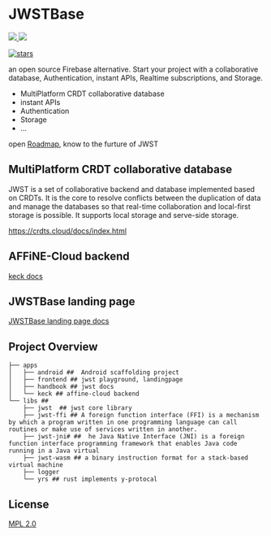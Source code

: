 # JWSTBase

<a href="https://join.slack.com/t/blocksuitedev/shared_invite/zt-1h0zz3b8z-nFpWSu6a6~yId7PxiMcBHA">
  <img src="https://img.shields.io/badge/-Slack-grey?logo=slack">
</a>
<a href="https://twitter.com/BlockSuiteDev">
  <img src="https://img.shields.io/badge/-Twitter-grey?logo=twitter">
</a>

[![stars](https://img.shields.io/github/stars/toeverything/JWSTBase.svg?style=flat&logo=github&colorB=red&label=stars)](https://github.com/toeverything/JWSTBase)

an open source Firebase alternative. Start your project with a collaborative database, Authentication, instant APIs, Realtime subscriptions, and Storage.

-   MultiPlatform CRDT collaborative database
-   instant APIs
-   Authentication
-   Storage
-   ...

open [Roadmap](https://github.com/toeverything/JWST/issues/9), know to the furture of JWST

## MultiPlatform CRDT collaborative database

JWST is a set of collaborative backend and database implemented based on CRDTs.
It is the core to resolve conflicts between the duplication of data and manage the databases so that real-time collaboration and local-first storage is possible.
It supports local storage and serve-side storage.

https://crdts.cloud/docs/index.html

## AFFiNE-Cloud backend

[keck docs](./apps/keck)

## JWSTBase landing page

[JWSTBase landing page docs](./apps/frontend/README.md)

## Project Overview

```shell
├── apps
│   ├── android ##  Android scaffolding project
│   ├── frontend ## jwst playground, landingpage
│   ├── handbook ## jwst docs
│   └── keck ## affine-cloud backend
└── libs ##
    ├── jwst  ## jwst core library
    ├── jwst-ffi ## A foreign function interface (FFI) is a mechanism by which a program written in one programming language can call routines or make use of services written in another.
    ├── jwst-jni# ##  he Java Native Interface (JNI) is a foreign function interface programming framework that enables Java code running in a Java virtual
    ├── jwst-wasm ## a binary instruction format for a stack-based virtual machine
    ├── logger
    └── yrs ## rust implements y-protocal
```

## License

[MPL 2.0](./LICENSE)
